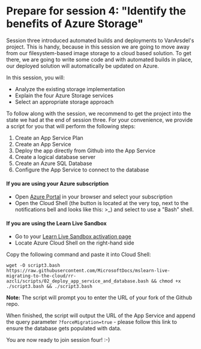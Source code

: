 # Prepare for session 4: "Identify the benefits of Azure Storage"

Session three introduced automated builds and deployments to VanArsdel's project. This is handy, because in this session we are going to move away from our filesystem-based image storage to a cloud based solution. To get there, we are going to write some code and with automated builds in place, our deployed solution will automatically be updated on Azure.

In this session, you will:

* Analyze the existing storage implementation
* Explain the four Azure Storage services
* Select an appropriate storage approach

To follow along with the session, we recommend to get the project into the state we had at the end of session three. For your convenience, we provide a script for you that will perform the following steps:

1. Create an App Service Plan
2. Create an App Service
3. Deploy the app directly from Github into the App Service
4. Create a logical database server
5. Create an Azure SQL Database
6. Configure the App Service to connect to the database

#### If you are using your Azure subscription

- Open [Azure Portal](https://portal.azure.com) in your browser and select your subscription
- Open the Cloud Shell (the button is located at the very top, next to the notifications bell and looks like this: >_) and select to use a "Bash" shell.

#### If you are using the Learn Live Sandbox

- Go to your [Learn Live Sandbox activation page](https://aka.ms/learnlivesandbox)
- Locate Azure Cloud Shell on the right-hand side

Copy the following command and paste it into Cloud Shell:

`wget -O script3.bash https://raw.githubusercontent.com/MicrosoftDocs/mslearn-live-migrating-to-the-cloud/rr-azcli/scripts/02_deploy_app_service_and_database.bash && chmod +x ./script3.bash && ./script3.bash`

**Note:** The script will prompt you to enter the URL of your fork of the Github repo. 

When finished, the script will output the URL of the App Service and append the query parameter `?forceMigration=true` - please follow this link to ensure the database gets populated with data.

You are now ready to join session four! :-)